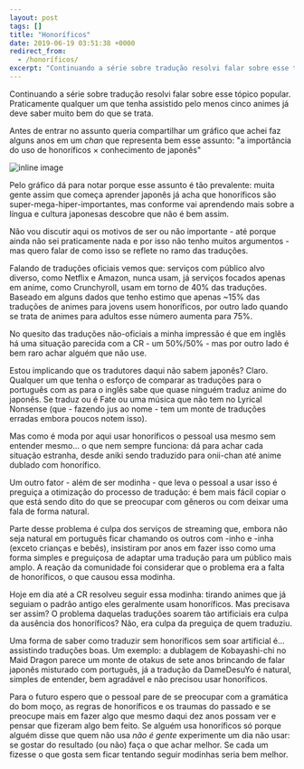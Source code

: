```yaml
---
layout: post
tags: []
title: "Honoríficos"
date: 2019-06-19 03:51:38 +0000
redirect_from:
  - /honoríficos/
excerpt: "Continuando a série sobre tradução resolvi falar sobre esse tópico popular. Praticamente qualquer um que tenha assistido pelo menos cinco..."
---
```


Continuando a série sobre tradução resolvi falar sobre esse tópico popular. Praticamente qualquer um que tenha assistido pelo menos cinco animes já deve saber muito bem do que se trata.

Antes de entrar no assunto queria compartilhar um gráfico que achei faz alguns anos em um *chan* que representa bem esse assunto: "a importância do uso de honoríficos × conhecimento de japonês"

![inline image](https://i.imgur.com/fvvL5V5.jpg)

Pelo gráfico dá para notar porque esse assunto é tão prevalente: muita gente assim que começa aprender japonês já acha que honoríficos são super-mega-hiper-importantes, mas conforme vai aprendendo mais sobre a língua e cultura japonesas descobre que não é bem assim.

Não vou discutir aqui os motivos de ser ou não importante - até porque ainda não sei praticamente nada e por isso não tenho muitos argumentos - mas quero falar de como isso se reflete no ramo das traduções.

Falando de traduções oficiais vemos que: serviços com público alvo diverso, como Netflix e Amazon, nunca usam, já serviços focados apenas em anime, como Crunchyroll, usam em torno de 40% das traduções. Baseado em alguns dados que tenho estimo que apenas ~15% das traduções de animes para jovens usem honoríficos, por outro lado quando se trata de animes para adultos esse número aumenta para 75%.

No quesito das traduções não-oficiais a minha impressão é que em inglês há uma situação parecida com a CR - um 50%/50% - mas por outro lado é bem raro achar alguém que não use.

Estou implicando que os tradutores daqui não sabem japonês? Claro. Qualquer um que tenha o esforço de comparar as traduções para o português com as para o inglês sabe que quase ninguém traduz anime do japonês. Se traduz ou é Fate ou uma música que não tem no Lyrical Nonsense (que - fazendo jus ao nome - tem um monte de traduções erradas embora poucos notem isso).

Mas como é moda por aqui usar honoríficos o pessoal usa mesmo sem entender mesmo... o que nem sempre funciona: dá para achar cada situação estranha, desde aniki sendo traduzido para onii-chan até anime dublado com honorífico.

Um outro fator - além de ser modinha - que leva o pessoal a usar isso é preguiça a otimização do processo de tradução: é bem mais fácil copiar o que está sendo dito do que se preocupar com gêneros ou com deixar uma fala de forma natural.

Parte desse problema é culpa dos serviços de streaming que, embora não seja natural em português ficar chamando os outros com -inho e -inha (exceto crianças e bebês), insistiram por anos em fazer isso como uma forma simples e preguiçosa de adaptar uma tradução para um público mais amplo. A reação da comunidade foi considerar que o problema era a falta de honoríficos, o que causou essa modinha.

Hoje em dia até a CR resolveu seguir essa modinha: tirando animes que já seguiam o padrão antigo eles geralmente usam honoríficos. Mas precisava ser assim? O problema daquelas traduções soarem tão artificiais era culpa da ausência dos honoríficos? Não, era culpa da preguiça de quem traduziu.

Uma forma de saber como traduzir sem honoríficos sem soar artificial é... assistindo traduções boas. Um exemplo: a dublagem de Kobayashi-chi no Maid Dragon parece um monte de otakus de sete anos brincando de falar japonês misturado com português, já a tradução da DameDesuYo é natural, simples de entender, bem agradável e não precisou usar honoríficos.

Para o futuro espero que o pessoal pare de se preocupar com a gramática do bom moço, as regras de honoríficos e os traumas do passado e se preocupe mais em fazer algo que mesmo daqui dez anos possam ver e pensar que fizeram algo bem feito. Se alguém usa honoríficos só porque alguém disse que quem não usa *não é gente* experimente um dia não usar: se gostar do resultado (ou não) faça o que achar melhor. Se cada um fizesse o que gosta sem ficar tentando seguir modinhas seria bem melhor.